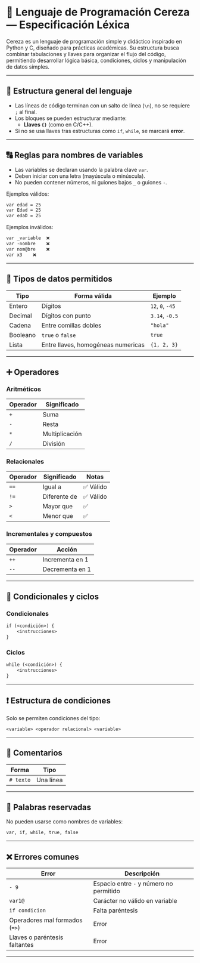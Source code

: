 
# 🍒 Lenguaje de Programación Cereza — Especificación Léxica

Cereza es un lenguaje de programación simple y didáctico inspirado en Python y C, diseñado para prácticas académicas. Su estructura busca combinar tabulaciones y llaves para organizar el flujo del código, permitiendo desarrollar lógica básica, condiciones, ciclos y manipulación de datos simples.

---

## 📌 Estructura general del lenguaje

- Las líneas de código terminan con un salto de línea (`\n`), no se requiere `;` al final.
- Los bloques se pueden estructurar mediante:
  - **Llaves `{}`** (como en C/C++).
- Si no se usa llaves tras estructuras como `if`, `while`, se marcará **error**.

---

## 🔠 Reglas para nombres de variables

- Las variables se declaran usando la palabra clave `var`.
- Deben iniciar con una letra (mayúscula o minúscula).
- No pueden contener números, ni guiones bajos `_` o guiones `-`.

Ejemplos válidos:
```txt
var edad = 25
var Edad = 25
var edaD = 25
```

Ejemplos inválidos:
```txt
var _variable  ❌
var -nombre    ❌
var nom@bre    ❌
var x3    ❌
```

---

## 🔢 Tipos de datos permitidos

| Tipo        | Forma válida | Ejemplo                  |
|-------------|--------------|---------------------------|
| Entero      | Dígitos       | `12`, `0`, `-45`         |
| Decimal     | Dígitos con punto | `3.14`, `-0.5`        |
| Cadena      | Entre comillas dobles | `"hola"` |
| Booleano    | `true` o `false` | `true`               |
| Lista       | Entre llaves, homogéneas numericas | `{1, 2, 3}` |

---

## ➕ Operadores

### Aritméticos

| Operador | Significado     |
|----------|------------------|
| `+`      | Suma             |
| `-`      | Resta            |
| `*`      | Multiplicación   |
| `/`      | División         |

### Relacionales

| Operador | Significado        | Notas                     |
|----------|--------------------|---------------------------|
| `==`     | Igual a            | ✅ Válido                  |
| `!=`     | Diferente de       | ✅ Válido                  |
| `>`      | Mayor que          | ✅                        |
| `<`      | Menor que          | ✅                        

### Incrementales y compuestos

| Operador | Acción                          |
|----------|----------------------------------|
| `++`     | Incrementa en 1                  |
| `--`     | Decrementa en 1                  |

---

## 🔁 Condicionales y ciclos

### Condicionales

```txt
if (<condición>) {
    <instrucciones>
}
```

### Ciclos

```txt
while (<condición>) {
    <instrucciones>
}
```

---

## ❗ Estructura de condiciones

Solo se permiten condiciones del tipo:

```
<variable> <operador relacional> <variable>
```

---

## 💬 Comentarios

| Forma       | Tipo        |
|-------------|-------------|
| `# texto`   | Una línea   |

---

## 🔐 Palabras reservadas

No pueden usarse como nombres de variables:

```txt
var, if, while, true, false
```

---

## ❌ Errores comunes

| Error                             | Descripción                            |
|----------------------------------|-----------------------------------------|
| `- 9`                            | Espacio entre `-` y número no permitido |
| `var1@`                          | Carácter no válido en variable          |
| `if condicion`                   | Falta paréntesis                        |
| Operadores mal formados (`=>`)    | Error                                  |
| Llaves o paréntesis faltantes     | Error                                  |

---
